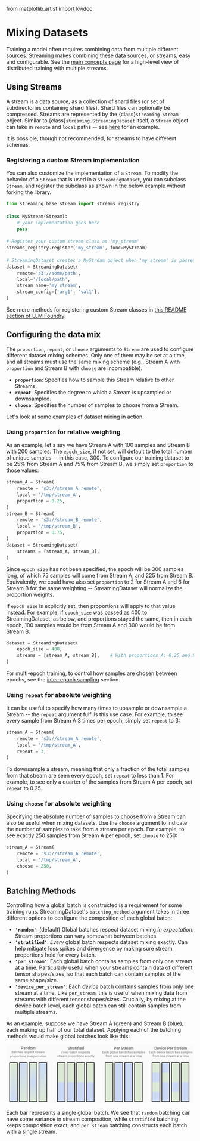 from matplotlib.artist import kwdoc

# Mixing Datasets

Training a model often requires combining data from multiple different sources. Streaming makes combining these data sources, or streams, easy and configurable. See the [main concepts page](../getting_started/main_concepts.md#distributed-model-training) for a high-level view of distributed training with multiple streams.

## Using Streams

A stream is a data source, as a collection of shard files (or set of subdirectories containing shard files). Shard files can optionally be compressed. Streams are represented by the {class}`streaming.Stream` object. Similar to {class}`streaming.StreamingDataset` itself, a `Stream` object can take in `remote` and `local` paths -- see [here](../getting_started/main_concepts.md#remote-data-streams) for an example.

It is possible, though not recommended, for streams to have different schemas.

### Registering a custom Stream implementation
You can also customize the implementation of a `Stream`. To modify the behavior of a `Stream` that is used in a `StreamingDataset`, you can subclass `Stream`, and register the subclass as shown in the below example without forking the library.

<!--pytest.mark.skip-->
```python
from streaming.base.stream import streams_registry

class MyStream(Stream):
    # your implementation goes here
    pass

# Register your custom stream class as 'my_stream'
streams_registry.register('my_stream', func=MyStream)

# StreamingDataset creates a MyStream object when 'my_stream' is passed as a stream_name
dataset = StreamingDataset(
    remote='s3://some/path',
    local='/local/path',
    stream_name='my_stream',
    stream_config={'arg1': 'val1'},
)
```

See more methods for registering custom Stream classes in [this README section of LLM Foundry](https://github.com/mosaicml/llm-foundry/tree/3269c7399add8ca30842edbeb83d0c82f7906726?tab=readme-ov-file#how-to-register).

## Configuring the data mix
The `proportion`, `repeat`, or `choose` arguments to `Stream` are used to configure different dataset mixing schemes. Only one of them may be set at a time, and all streams must use the same mixing scheme (e.g., Stream A with `proportion` and Stream B with `choose` are incompatible).
- **`proportion`**: Specifies how to sample this Stream relative to other Streams.
- **`repeat`**: Specifies the degree to which a Stream is upsampled or downsampled.
- **`choose`**: Specifies the number of samples to choose from a Stream.

Let's look at some examples of dataset mixing in action.

### Using `proportion` for relative weighting

As an example, let's say we have Stream A with 100 samples and Stream B with 200 samples. The `epoch_size`, if not set, will default to the total number of unique samples -- in this case, 300. To configure our training dataset to be 25% from Stream A and 75% from Stream B, we simply set `proportion` to those values:
<!--pytest.mark.skip-->
```python
stream_A = Stream(
    remote = 's3://stream_A_remote',
    local = '/tmp/stream_A',
    proportion = 0.25,
)
stream_B = Stream(
    remote = 's3://stream_B_remote',
    local = '/tmp/stream_B',
    proportion = 0.75,
)
dataset = StreamingDataset(
    streams = [stream_A, stream_B],
)
```

Since `epoch_size` has not been specified, the epoch will be 300 samples long, of which 75 samples will come from Stream A, and 225 from Stream B. Equivalently, we could have also set `proportion` to 2 for Stream A and 6 for Stream B for the same weighting -- StreamingDataset will normalize the proportion weights.

If `epoch_size` is explicitly set, then proportions will apply to that value instead. For example, if `epoch_size` was passed as 400 to StreamingDataset, as below, and proportions stayed the same, then in each epoch, 100 samples would be from Stream A and 300 would be from Stream B.
<!--pytest.mark.skip-->
```python
dataset = StreamingDataset(
    epoch_size = 400,
    streams = [stream_A, stream_B],    # With proportions A: 0.25 and B: 0.75.
)
```

For multi-epoch training, to control how samples are chosen between epochs, see the [inter-epoch sampling](replication_and_sampling.md#inter-epoch-sampling) section.

### Using `repeat` for absolute weighting

It can be useful to specify how many times to upsample or downsample a Stream -- the `repeat` argument fulfills this use case. For example, to see every sample from Stream A 3 times per epoch, simply set `repeat` to 3:
<!--pytest.mark.skip-->
```python
stream_A = Stream(
    remote = 's3://stream_A_remote',
    local = '/tmp/stream_A',
    repeat = 3,
)
```

To downsample a stream, meaning that only a fraction of the total samples from that stream are seen every epoch, set `repeat` to less than 1. For example, to see only a quarter of the samples from Stream A per epoch, set `repeat` to 0.25.

### Using `choose` for absolute weighting

Specifying the absolute number of samples to choose from a Stream can also be useful when mixing datasets. Use the `choose` argument to indicate the number of samples to take from a stream per epoch. For example, to see exactly 250 samples from Stream A per epoch, set `choose` to 250:
<!--pytest.mark.skip-->
```python
stream_A = Stream(
    remote = 's3://stream_A_remote',
    local = '/tmp/stream_A',
    choose = 250,
)
```

## Batching Methods

Controlling how a global batch is constructed is a requirement for some training runs. StreamingDataset's `batching_method` argument takes in three different options to configure the composition of each global batch:
- **`'random'`**: (default) Global batches respect dataset mixing *in expectation*. Stream proportions can vary somewhat between batches.
- **`'stratified'`**: *Every* global batch respects dataset mixing exactly. Can help mitigate loss spikes and divergence by making sure stream proportions hold for every batch.
- **`'per_stream'`**: Each global batch contains samples from only one stream at a time. Particularly useful when your streams contain data of different tensor shapes/sizes, so that each batch can contain samples of the same shape/size.
- **`'device_per_stream'`**: Each *device* batch contains samples from only one stream at a time. Like `per_stream`, this is useful when mixing data from streams with different tensor shapes/sizes. Crucially, by mixing at the device batch level, each global batch can still contain samples from multiple streams.

As an example, suppose we have Stream A (green) and Stream B (blue), each making up half of our total dataset. Applying each of the batching methods would make global batches look like this:

<img src="../_static/images/batching_methods.png" alt="Batching Methods" width="800"/>

Each bar represents a single global batch. We see that `random` batching can have some variance in stream composition, while `stratified` batching keeps composition exact, and `per_stream` batching constructs each batch with a single stream.
